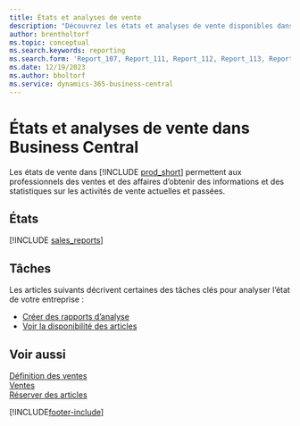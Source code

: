 ```yaml
---
title: États et analyses de vente
description: "Découvrez les états et analyses de vente disponibles dans la version standard de Business\_Central afin que vous puissiez suivre votre activité."
author: brentholtorf
ms.topic: conceptual
ms.search.keywords: reporting
ms.search.form: 'Report_107, Report_111, Report_112, Report_113, Report_119, Report_121, Report_129, Report_209, Report_708, Report_713, Report_718, Report_813, Report_7313'
ms.date: 12/19/2023
ms.author: bholtorf
ms.service: dynamics-365-business-central
---
```

# États et analyses de vente dans Business Central

Les états de vente dans [!INCLUDE [prod_short](includes/prod_short.md)] permettent aux professionnels des ventes et des affaires d’obtenir des informations et des statistiques sur les activités de vente actuelles et passées.  

## États
[!INCLUDE [sales_reports](includes/sales-reports-include.md)]

## Tâches

Les articles suivants décrivent certaines des tâches clés pour analyser l’état de votre entreprise :

* [Créer des rapports d’analyse](bi-how-create-analysis-views-reports.md)  
* [Voir la disponibilité des articles](inventory-how-availability-overview.md)


## Voir aussi

[Définition des ventes](sales-setup-sales.md)  
[Ventes](sales-manage-sales.md)  
[Réserver des articles](inventory-how-to-reserve-items.md)

[!INCLUDE[footer-include](includes/footer-banner.md)]
